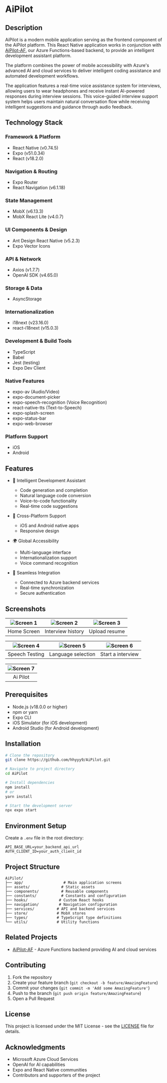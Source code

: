# AiPilot

## Description
AiPilot is a modern mobile application serving as the frontend component of the AiPilot platform. This React Native application works in conjunction with [AiPilot-AF](https://github.com/hhyyy9/AiPilot-AF), our Azure Functions-based backend, to provide an intelligent development assistant platform.

The platform combines the power of mobile accessibility with Azure's advanced AI and cloud services to deliver intelligent coding assistance and automated development workflows.

The application features a real-time voice assistance system for interviews, allowing users to wear headphones and receive instant AI-powered responses during interview sessions. This voice-guided interview support system helps users maintain natural conversation flow while receiving intelligent suggestions and guidance through audio feedback.

## Technology Stack
### Framework & Platform
- React Native (v0.74.5)
- Expo (v51.0.34)
- React (v18.2.0)

### Navigation & Routing
- Expo Router
- React Navigation (v6.1.18)

### State Management
- MobX (v6.13.3)
- MobX React Lite (v4.0.7)

### UI Components & Design
- Ant Design React Native (v5.2.3)
- Expo Vector Icons

### API & Network
- Axios (v1.7.7)
- OpenAI SDK (v4.65.0)

### Storage & Data
- AsyncStorage

### Internationalization
- i18next (v23.16.0)
- react-i18next (v15.0.3)

### Development & Build Tools
- TypeScript
- Babel
- Jest (testing)
- Expo Dev Client

### Native Features
- expo-av (Audio/Video)
- expo-document-picker
- expo-speech-recognition (Voice Recognition)
- react-native-tts (Text-to-Speech)
- expo-splash-screen
- expo-status-bar
- expo-web-browser

### Platform Support
- iOS
- Android

## Features
- 🎯 Intelligent Development Assistant
  - Code generation and completion
  - Natural language code conversion
  - Voice-to-code functionality
  - Real-time code suggestions

- 📱 Cross-Platform Support
  - iOS and Android native apps
  - Responsive design

- 🌍 Global Accessibility
  - Multi-language interface
  - Internationalization support
  - Voice command recognition

- 🔄 Seamless Integration
  - Connected to Azure backend services
  - Real-time synchronization
  - Secure authentication

## Screenshots
| ![Screen 1](screenshots/screen-shot-1.png) | ![Screen 2](screenshots/screen-shot-2.png) | ![Screen 3](screenshots/screen-shot-3.png) |
|:---:|:---:|:---:|
| Home Screen | Interview history | Upload resume |

| ![Screen 4](screenshots/screen-shot-4.png) | ![Screen 5](screenshots/screen-shot-5.png) | ![Screen 6](screenshots/screen-shot-6.png) |
|:---:|:---:|:---:|
| Speech Testing | Language selection | Start a interview |

| ![Screen 7](screenshots/screen-shot-7.png) |
|:---:|
| Ai Pilot |

## Prerequisites
- Node.js (v18.0.0 or higher)
- npm or yarn
- Expo CLI
- iOS Simulator (for iOS development)
- Android Studio (for Android development)

## Installation
```bash
# Clone the repository
git clone https://github.com/hhyyy9/AiPilot.git

# Navigate to project directory
cd AiPilot

# Install dependencies
npm install
# or
yarn install

# Start the development server
npx expo start
```

## Environment Setup
Create a `.env` file in the root directory:
```env
API_BASE_URL=your_backend_api_url
AUTH_CLIENT_ID=your_auth_client_id
```

## Project Structure
```
AiPilot/
├── app/                  # Main application screens
├── assets/              # Static assets
├── components/          # Reusable components
├── constants/           # Constants and configuration
├── hooks/              # Custom React hooks
├── navigation/         # Navigation configuration
├── services/          # API and backend services
├── store/             # MobX stores
├── types/             # TypeScript type definitions
└── utils/             # Utility functions
```

## Related Projects
- [AiPilot-AF](https://github.com/hhyyy9/AiPilot-AF) - Azure Functions backend providing AI and cloud services

## Contributing
1. Fork the repository
2. Create your feature branch (`git checkout -b feature/AmazingFeature`)
3. Commit your changes (`git commit -m 'Add some AmazingFeature'`)
4. Push to the branch (`git push origin feature/AmazingFeature`)
5. Open a Pull Request

## License
This project is licensed under the MIT License - see the [LICENSE](LICENSE) file for details.

## Acknowledgments
- Microsoft Azure Cloud Services
- OpenAI for AI capabilities
- Expo and React Native communities
- Contributors and supporters of the project